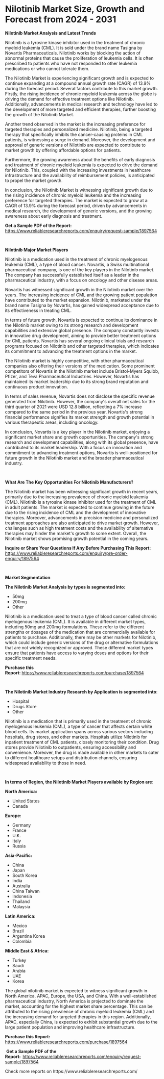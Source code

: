<p><h1>Nilotinib Market Size, Growth and Forecast from 2024 - 2031</h1></p><p><strong>Nilotinib Market Analysis and Latest Trends</strong></p>
<p><p>Nilotinib is a tyrosine kinase inhibitor used in the treatment of chronic myeloid leukemia (CML). It is sold under the brand name Tasigna by Novartis Pharmaceuticals. Nilotinib works by blocking the action of abnormal proteins that cause the proliferation of leukemia cells. It is often prescribed to patients who have not responded to other leukemia medications or who cannot tolerate them.</p><p>The Nilotinib Market is experiencing significant growth and is expected to continue expanding at a compound annual growth rate (CAGR) of 13.9% during the forecast period. Several factors contribute to this market growth. Firstly, the rising incidence of chronic myeloid leukemia across the globe is driving the demand for effective treatment options like Nilotinib. Additionally, advancements in medical research and technology have led to the development of more targeted and efficient therapies, further boosting the growth of the Nilotinib Market.</p><p>Another trend observed in the market is the increasing preference for targeted therapies and personalized medicine. Nilotinib, being a targeted therapy that specifically inhibits the cancer-causing proteins in CML patients, is witnessing a surge in demand. Moreover, the development and approval of generic versions of Nilotinib are expected to contribute to market growth by offering affordable options for patients.</p><p>Furthermore, the growing awareness about the benefits of early diagnosis and treatment of chronic myeloid leukemia is expected to drive the demand for Nilotinib. This, coupled with the increasing investments in healthcare infrastructure and the availability of reimbursement policies, is anticipated to propel the market growth.</p><p>In conclusion, the Nilotinib Market is witnessing significant growth due to the rising incidence of chronic myeloid leukemia and the increasing preference for targeted therapies. The market is expected to grow at a CAGR of 13.9% during the forecast period, driven by advancements in medical research, the development of generic versions, and the growing awareness about early diagnosis and treatment.</p></p>
<p><strong>Get a Sample PDF of the Report:&nbsp;</strong> <a href="https://www.reliableresearchreports.com/enquiry/request-sample/1897564">https://www.reliableresearchreports.com/enquiry/request-sample/1897564</a></p>
<p>&nbsp;</p>
<p><strong>Nilotinib Major Market Players</strong></p>
<p><p>Nilotinib is a medication used in the treatment of chronic myelogenous leukemia (CML), a type of blood cancer. Novartis, a Swiss multinational pharmaceutical company, is one of the key players in the Nilotinib market. The company has successfully established itself as a leader in the pharmaceutical industry, with a focus on oncology and other disease areas.</p><p>Novartis has witnessed significant growth in the Nilotinib market over the years. The increasing incidence of CML and the growing patient population have contributed to the market expansion. Nilotinib, marketed under the brand name Tasigna by Novartis, has gained widespread acceptance due to its effectiveness in treating CML.</p><p>In terms of future growth, Novartis is expected to continue its dominance in the Nilotinib market owing to its strong research and development capabilities and extensive global presence. The company constantly invests in innovative drug development, aiming to provide better treatment options for CML patients. Novartis has several ongoing clinical trials and research programs focused on Nilotinib and other targeted therapies, which indicates its commitment to advancing the treatment options in the market.</p><p>The Nilotinib market is highly competitive, with other pharmaceutical companies also offering their versions of the medication. Some prominent competitors of Novartis in the Nilotinib market include Bristol-Myers Squibb, Pfizer, and Teva Pharmaceutical Industries. However, Novartis has maintained its market leadership due to its strong brand reputation and continuous product innovation.</p><p>In terms of sales revenue, Novartis does not disclose the specific revenue generated from Nilotinib. However, the company's overall net sales for the third quarter of 2021 were USD 12.8 billion, reflecting a 7% increase compared to the same period in the previous year. Novartis's strong financial performance signifies its market strength and growth potential in various therapeutic areas, including oncology.</p><p>In conclusion, Novartis is a key player in the Nilotinib market, enjoying a significant market share and growth opportunities. The company's strong research and development capabilities, along with its global presence, have contributed to its market leadership. With a focus on innovation and commitment to advancing treatment options, Novartis is well-positioned for future growth in the Nilotinib market and the broader pharmaceutical industry.</p></p>
<p>&nbsp;</p>
<p><strong>What Are The Key Opportunities For Nilotinib Manufacturers?</strong></p>
<p><p>The Nilotinib market has been witnessing significant growth in recent years, primarily due to the increasing prevalence of chronic myeloid leukemia (CML). Nilotinib is a tyrosine kinase inhibitor used for the treatment of CML in adult patients. The market is expected to continue growing in the future due to the rising incidence of CML and the development of innovative therapies. Moreover, advancements in precision medicine and personalized treatment approaches are also anticipated to drive market growth. However, challenges such as high treatment costs and the availability of alternative therapies may hinder the market's growth to some extent. Overall, the Nilotinib market shows promising growth potential in the coming years.</p></p>
<p><strong>Inquire or Share Your Questions If Any Before Purchasing This Report:</strong> <a href="https://www.reliableresearchreports.com/enquiry/pre-order-enquiry/1897564">https://www.reliableresearchreports.com/enquiry/pre-order-enquiry/1897564</a></p>
<p>&nbsp;</p>
<p><strong>Market Segmentation</strong></p>
<p><strong>The Nilotinib Market Analysis by types is segmented into:</strong></p>
<p><ul><li>50mg</li><li>200mg</li><li>Other</li></ul></p>
<p><p>Nilotinib is a medication used to treat a type of blood cancer called chronic myelogenous leukemia (CML). It is available in different market types, including 50mg and 200mg formulations. These refer to the different strengths or dosages of the medication that are commercially available for patients to purchase. Additionally, there may be other markets for Nilotinib, which could include generic versions of the drug or alternative formulations that are not widely recognized or approved. These different market types ensure that patients have access to varying doses and options for their specific treatment needs.</p></p>
<p><strong>Purchase this Report:&nbsp;</strong><a href="https://www.reliableresearchreports.com/purchase/1897564">https://www.reliableresearchreports.com/purchase/1897564</a></p>
<p>&nbsp;</p>
<p><strong>The Nilotinib Market Industry Research by Application is segmented into:</strong></p>
<p><ul><li>Hospital</li><li>Drugs Store</li><li>Other</li></ul></p>
<p><p>Nilotinib is a medication that is primarily used in the treatment of chronic myelogenous leukemia (CML), a type of cancer that affects certain white blood cells. Its market application spans across various sectors including hospitals, drug stores, and other markets. Hospitals utilize Nilotinib for inpatient treatment of CML patients, closely monitoring their condition. Drug stores provide Nilotinib to outpatients, ensuring accessibility and convenience. Moreover, the drug is made available in other markets to cater to different healthcare setups and distribution channels, ensuring widespread availability to those in need.</p></p>
<p>&nbsp;</p>
<p><strong>In terms of Region, the Nilotinib Market Players available by Region are:</strong></p>
<p>
    <p> <strong> North America: </strong>
        <ul>
            <li>United States</li>
            <li>Canada</li>
        </ul>
        </p> 
    <p> <strong> Europe: </strong>
        <ul>
            <li>Germany</li>
            <li>France</li>
            <li>U.K.</li>
            <li>Italy</li>
            <li>Russia</li>
        </ul>
        </p> 
    <p> <strong> Asia-Pacific: </strong>
        <ul>
            <li>China</li>
            <li>Japan</li>
            <li>South Korea</li>
            <li>India</li>
            <li>Australia</li>
            <li>China Taiwan</li>
            <li>Indonesia</li>
            <li>Thailand</li>
            <li>Malaysia</li>
        </ul>
        </p> 
    <p> <strong> Latin America: </strong>
        <ul>
            <li>Mexico</li>
            <li>Brazil</li>
            <li>Argentina Korea</li>
            <li>Colombia</li>
        </ul>
        </p> 
    <p> <strong> Middle East & Africa: </strong>
        <ul>
            <li>Turkey</li>
            <li>Saudi</li>
            <li>Arabia</li>
            <li>UAE</li>
            <li>Korea</li>
        </ul>
    </p>
    </p>
<p><p>The global nilotinib market is expected to witness significant growth in North America, APAC, Europe, the USA, and China. With a well-established pharmaceutical industry, North America is projected to dominate the market, accounting for the highest market share percentage. This can be attributed to the rising prevalence of chronic myeloid leukemia (CML) and the increasing demand for targeted therapies in this region. Additionally, APAC, especially China, is expected to exhibit substantial growth due to the large patient population and improving healthcare infrastructure.</p></p>
<p><strong>Purchase this Report: </strong><a href="https://www.reliableresearchreports.com/purchase/1897564">https://www.reliableresearchreports.com/purchase/1897564</a></p>
<p>&nbsp;<strong>Get a Sample PDF of the Report:&nbsp;&nbsp;</strong><a href="https://www.reliableresearchreports.com/enquiry/request-sample/1897564">https://www.reliableresearchreports.com/enquiry/request-sample/1897564</a></p>
<p><strong></strong></p>
<p>Check more reports on https://www.reliableresearchreports.com/</p>